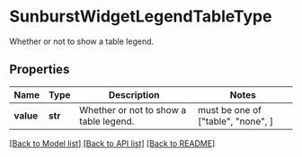 # SunburstWidgetLegendTableType

Whether or not to show a table legend.

## Properties

| Name      | Type    | Description                            | Notes                              |
| --------- | ------- | -------------------------------------- | ---------------------------------- |
| **value** | **str** | Whether or not to show a table legend. | must be one of ["table", "none", ] |

[[Back to Model list]](README.md#documentation-for-models) [[Back to API list]](README.md#documentation-for-api-endpoints) [[Back to README]](README.md)
